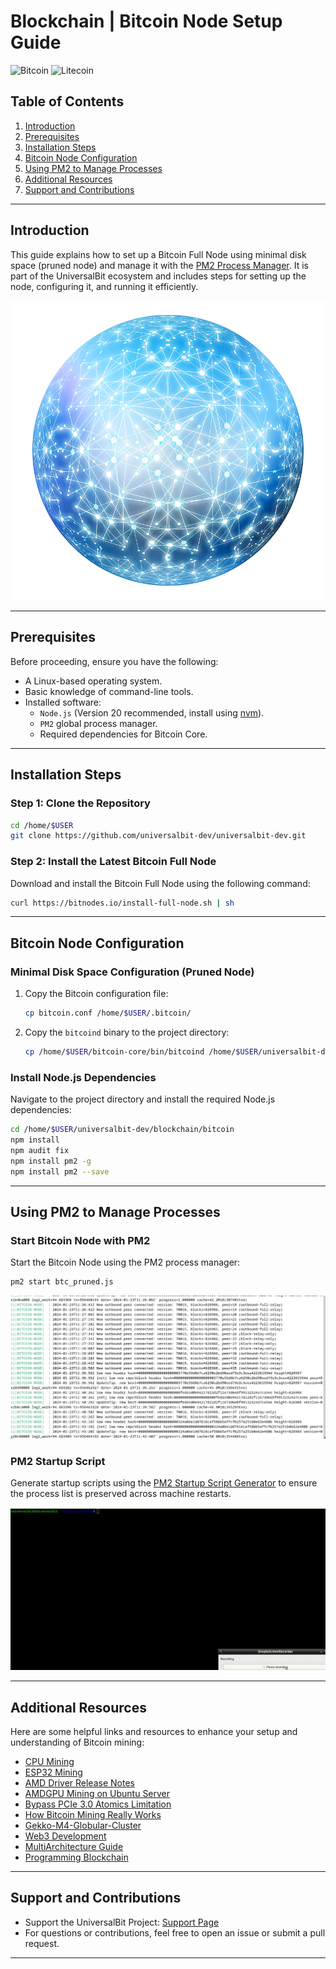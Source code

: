 # Blockchain | Bitcoin Node Setup Guide

![Bitcoin](https://img.shields.io/badge/bitcoin-2F3134?style=for-the-badge&logo=bitcoin&logoColor=white)
![Litecoin](https://img.shields.io/badge/Litecoin-A6A9AA?style=for-the-badge&logo=Litecoin&logoColor=white)

## Table of Contents
1. [Introduction](#introduction)
2. [Prerequisites](#prerequisites)
3. [Installation Steps](#installation-steps)
4. [Bitcoin Node Configuration](#bitcoin-node-configuration)
5. [Using PM2 to Manage Processes](#using-pm2-to-manage-processes)
6. [Additional Resources](#additional-resources)
7. [Support and Contributions](#support-and-contributions)

---

## Introduction

This guide explains how to set up a Bitcoin Full Node using minimal disk space (pruned node) and manage it with the [PM2 Process Manager](https://pm2.io/docs/runtime/guide/process-management/). It is part of the UniversalBit ecosystem and includes steps for setting up the node, configuring it, and running it efficiently.

![Blockchain Stack](https://github.com/universalbit-dev/universalbit-dev/blob/main/blockchain/images/blockchain.png)

---

## Prerequisites

Before proceeding, ensure you have the following:
- A Linux-based operating system.
- Basic knowledge of command-line tools.
- Installed software:
  - `Node.js` (Version 20 recommended, install using [nvm](https://github.com/nvm-sh/nvm)).
  - `PM2` global process manager.
  - Required dependencies for Bitcoin Core.

---

## Installation Steps

### Step 1: Clone the Repository
```bash
cd /home/$USER
git clone https://github.com/universalbit-dev/universalbit-dev.git
```

### Step 2: Install the Latest Bitcoin Full Node
Download and install the Bitcoin Full Node using the following command:
```bash
curl https://bitnodes.io/install-full-node.sh | sh
```

---

## Bitcoin Node Configuration

### Minimal Disk Space Configuration (Pruned Node)
1. Copy the Bitcoin configuration file:
    ```bash
    cp bitcoin.conf /home/$USER/.bitcoin/
    ```
2. Copy the `bitcoind` binary to the project directory:
    ```bash
    cp /home/$USER/bitcoin-core/bin/bitcoind /home/$USER/universalbit-dev/blockchain/bitcoin/
    ```

### Install Node.js Dependencies
Navigate to the project directory and install the required Node.js dependencies:
```bash
cd /home/$USER/universalbit-dev/blockchain/bitcoin
npm install
npm audit fix
npm install pm2 -g
npm install pm2 --save
```

---

## Using PM2 to Manage Processes

### Start Bitcoin Node with PM2
Start the Bitcoin Node using the PM2 process manager:
```bash
pm2 start btc_pruned.js
```

![Bitcoin Node Process](https://github.com/universalbit-dev/universalbit-dev/blob/main/blockchain/bitcoin/btc-pruned-node.png "Bitcoin Node Process")

### PM2 Startup Script
Generate startup scripts using the [PM2 Startup Script Generator](https://pm2.keymetrics.io/docs/usage/startup/) to ensure the process list is preserved across machine restarts.

![PM2 Startup Script](https://github.com/universalbit-dev/universalbit-dev/blob/main/blockchain/bitcoin/gif/pm2_btc_startup_script.gif)

---

## Additional Resources

Here are some helpful links and resources to enhance your setup and understanding of Bitcoin mining:

- [CPU Mining](https://github.com/universalbit-dev/CityGenerator/blob/master/workers/workers.md)
- [ESP32 Mining](https://github.com/universalbit-dev/esptool)
- [AMD Driver Release Notes](https://www.amd.com/en/resources/support-articles/release-notes/RN-AMDGPU-UNIFIED-LINUX-22-40-6.html)
- [AMDGPU Mining on Ubuntu Server](https://github.com/michalslonina/Ubuntu-Server-LTS-20.04-GUIDE-AMDGPU-Mining)
- [Bypass PCIe 3.0 Atomics Limitation](https://www.reddit.com/r/gpumining/comments/ptmyjd/ubuntu_20043_amdgpu_2130_opencl_rocr_rocm/)
- [How Bitcoin Mining Really Works](https://www.freecodecamp.org/news/how-bitcoin-mining-really-works-38563ec38c87/)
- [Gekko-M4-Globular-Cluster](https://github.com/universalbit-dev/gekko-m4-globular-cluster)
- [Web3 Development](https://web3.freecodecamp.org/web3)
- [MultiArchitecture Guide](https://wiki.debian.org/Multiarch/HOWTO)
- [Programming Blockchain](https://programmingblockchain.gitbook.io/programmingblockchain)

---

## Support and Contributions

- Support the UniversalBit Project: [Support Page](https://github.com/universalbit-dev/universalbit-dev/tree/main/support)
- For questions or contributions, feel free to open an issue or submit a pull request.

---
